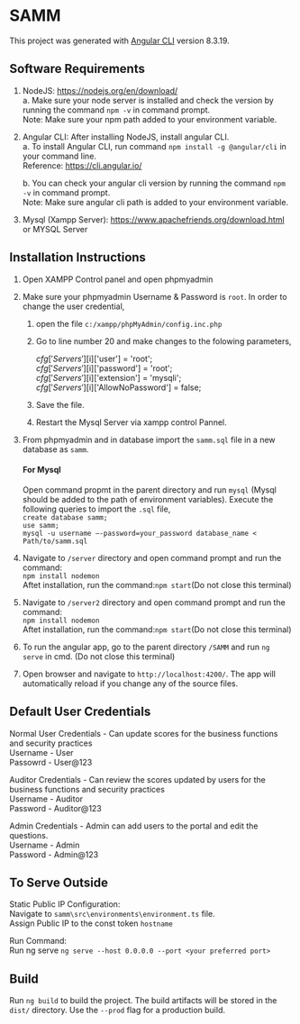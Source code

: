 # SAMM

This project was generated with [Angular CLI](https://github.com/angular/angular-cli) version 8.3.19.

## Software Requirements

1) NodeJS: https://nodejs.org/en/download/  
   a. Make sure your node server is installed and check the version by running the command `npm -v` in command prompt.  
   Note: Make sure your npm path added to your environment variable. 

2) Angular CLI:  After installing NodeJS, install angular CLI.  
    a. To install Angular CLI, run command `npm install -g @angular/cli` in your command line.  
            Reference: https://cli.angular.io/

    b. You can check your angular cli version by running the command `npm -v` in command prompt.  
    Note: Make sure angular cli path is added to your environment variable.  
    
3) Mysql (Xampp Server): https://www.apachefriends.org/download.html or MYSQL Server 

## Installation Instructions 

1) Open XAMPP Control panel and open phpmyadmin
2) Make sure your phpmyadmin Username & Password is `root`.
    In order to change the user credential,
    1) open the file `c:/xampp/phpMyAdmin/config.inc.php`
    2) Go to line number 20 and make changes to the folowing parameters,
    
        $cfg['Servers'][$i]['user'] = 'root';  
        $cfg['Servers'][$i]['password'] = 'root';  
        $cfg['Servers'][$i]['extension'] = 'mysqli';  
        $cfg['Servers'][$i]['AllowNoPassword'] = false;
        
    3) Save the file.
    4) Restart the Mysql Server via xampp control Pannel.
    
3) From phpmyadmin and in database import the `samm.sql` file in a new database as `samm`.
    #### For Mysql 
    Open command propmt in the parent directory and run `mysql` (Mysql should be added to the path of environment variables). Execute the following queries to import the `.sql` file,  
    `create database samm;`  
    `use samm;`  
    `mysql -u username –-password=your_password database_name < Path/to/samm.sql`
4) Navigate to `/server` directory and open command prompt and run the command:  
     `npm install nodemon`  
      Aftet installation, run the command:`npm start`(Do not close this terminal)
5) Navigate to `/server2` directory and open command prompt and run the command:  
    `npm install nodemon`   
    Aftet installation, run the command:`npm start`(Do not close this terminal)
6) To run the angular app, go to the parent directory `/SAMM` and run `ng serve` in cmd. (Do not close this terminal)
7) Open browser and navigate to `http://localhost:4200/`. The app will automatically reload if you change any of the source files.
    
## Default User Credentials
Normal User Credentials - Can update scores for the business functions and security practices  
Username - User  
Passowrd - User@123

Auditor Credentials - Can review the scores updated by users for the business functions and security practices  
Username - Auditor  
Password - Auditor@123  
    
Admin Credentials - Admin can add users to the portal and edit the questions.  
Username - Admin  
Password - Admin@123
    

## To Serve Outside

Static Public IP Configuration:  
Navigate to `samm\src\environments\environment.ts` file.  
Assign Public IP to the const token `hostname` 

Run Command:  
Run ng serve `ng serve --host 0.0.0.0 --port <your preferred port>`

## Build
Run `ng build` to build the project. The build artifacts will be stored in the `dist/` directory. Use the `--prod` flag for a production build.

